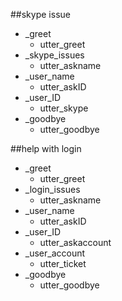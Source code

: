 ##skype issue
* _greet
   - utter_greet
* _skype_issues
   - utter_askname
* _user_name
   - utter_askID
* _user_ID
   - utter_skype
* _goodbye
   - utter_goodbye

##help with login
* _greet
   - utter_greet
* _login_issues
   - utter_askname
* _user_name
   - utter_askID
* _user_ID
   - utter_askaccount
* _user_account
   - utter_ticket
* _goodbye
   - utter_goodbye

